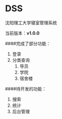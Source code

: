 # DSS
沈阳理工大学寝室管理系统

当前版本：**v1.0.0**

####完成了部分功能：
1. 登录
2. 分类查询
   1. 导员
   2. 学院
   3. 宿舍楼

####待开发的功能：
1. 搜索
2. 统计
3. 后台管理
  
